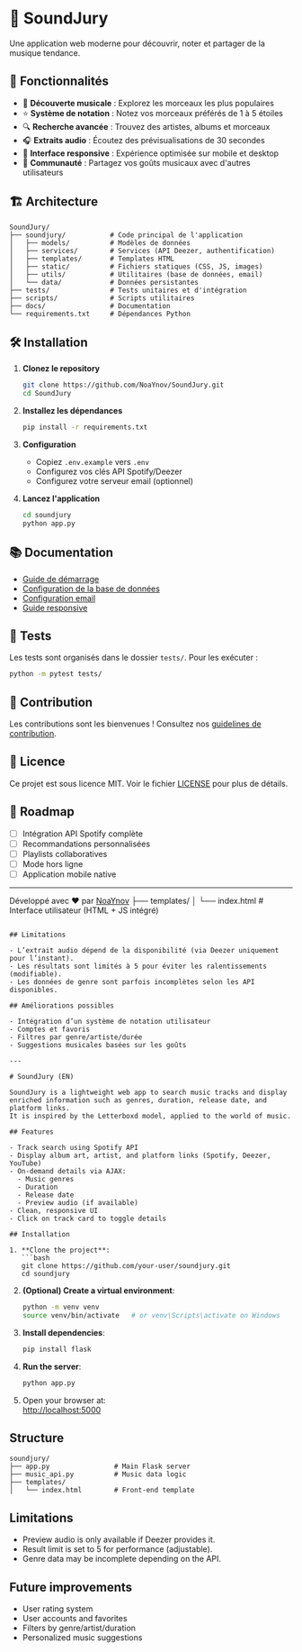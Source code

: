 # 🎵 SoundJury

Une application web moderne pour découvrir, noter et partager de la musique tendance.

## 🚀 Fonctionnalités

- 🎼 **Découverte musicale** : Explorez les morceaux les plus populaires
- ⭐ **Système de notation** : Notez vos morceaux préférés de 1 à 5 étoiles
- 🔍 **Recherche avancée** : Trouvez des artistes, albums et morceaux
- 🎧 **Extraits audio** : Écoutez des prévisualisations de 30 secondes
- 📱 **Interface responsive** : Expérience optimisée sur mobile et desktop
- 👥 **Communauté** : Partagez vos goûts musicaux avec d'autres utilisateurs

## 🏗️ Architecture

```
SoundJury/
├── soundjury/           # Code principal de l'application
│   ├── models/          # Modèles de données
│   ├── services/        # Services (API Deezer, authentification)
│   ├── templates/       # Templates HTML
│   ├── static/          # Fichiers statiques (CSS, JS, images)
│   ├── utils/           # Utilitaires (base de données, email)
│   └── data/            # Données persistantes
├── tests/               # Tests unitaires et d'intégration
├── scripts/             # Scripts utilitaires
├── docs/                # Documentation
└── requirements.txt     # Dépendances Python
```

## 🛠️ Installation

1. **Clonez le repository**
   ```bash
   git clone https://github.com/NoaYnov/SoundJury.git
   cd SoundJury
   ```

2. **Installez les dépendances**
   ```bash
   pip install -r requirements.txt
   ```

3. **Configuration**
   - Copiez `.env.example` vers `.env`
   - Configurez vos clés API Spotify/Deezer
   - Configurez votre serveur email (optionnel)

4. **Lancez l'application**
   ```bash
   cd soundjury
   python app.py
   ```

## 📚 Documentation

- [Guide de démarrage](docs/DEMARRAGE_RAPIDE.md)
- [Configuration de la base de données](docs/DATABASE_SETUP.md)
- [Configuration email](docs/EMAIL_SETUP.md)
- [Guide responsive](docs/GUIDE_RESPONSIVE.md)

## 🧪 Tests

Les tests sont organisés dans le dossier `tests/`. Pour les exécuter :

```bash
python -m pytest tests/
```

## 🤝 Contribution

Les contributions sont les bienvenues ! Consultez nos [guidelines de contribution](docs/CONTRIBUTING.md).

## 📄 Licence

Ce projet est sous licence MIT. Voir le fichier [LICENSE](LICENSE) pour plus de détails.

## 🎯 Roadmap

- [ ] Intégration API Spotify complète
- [ ] Recommandations personnalisées
- [ ] Playlists collaboratives
- [ ] Mode hors ligne
- [ ] Application mobile native

---

Développé avec ❤️ par [NoaYnov](https://github.com/NoaYnov)
├── templates/
│   └── index.html        # Interface utilisateur (HTML + JS intégré)
```

## Limitations

- L’extrait audio dépend de la disponibilité (via Deezer uniquement pour l’instant).
- Les résultats sont limités à 5 pour éviter les ralentissements (modifiable).
- Les données de genre sont parfois incomplètes selon les API disponibles.

## Améliorations possibles

- Intégration d’un système de notation utilisateur
- Comptes et favoris
- Filtres par genre/artiste/durée
- Suggestions musicales basées sur les goûts

---

# SoundJury (EN)

SoundJury is a lightweight web app to search music tracks and display enriched information such as genres, duration, release date, and platform links.  
It is inspired by the Letterboxd model, applied to the world of music.

## Features

- Track search using Spotify API
- Display album art, artist, and platform links (Spotify, Deezer, YouTube)
- On-demand details via AJAX:
  - Music genres
  - Duration
  - Release date
  - Preview audio (if available)
- Clean, responsive UI
- Click on track card to toggle details

## Installation

1. **Clone the project**:
   ```bash
   git clone https://github.com/your-user/soundjury.git
   cd soundjury
   ```

2. **(Optional) Create a virtual environment**:
   ```bash
   python -m venv venv
   source venv/bin/activate   # or venv\Scripts\activate on Windows
   ```

3. **Install dependencies**:
   ```bash
   pip install flask
   ```

4. **Run the server**:
   ```bash
   python app.py
   ```

5. Open your browser at:  
   [http://localhost:5000](http://localhost:5000)

## Structure

```
soundjury/
├── app.py                # Main Flask server
├── music_api.py          # Music data logic
├── templates/
│   └── index.html        # Front-end template
```

## Limitations

- Preview audio is only available if Deezer provides it.
- Result limit is set to 5 for performance (adjustable).
- Genre data may be incomplete depending on the API.

## Future improvements

- User rating system
- User accounts and favorites
- Filters by genre/artist/duration
- Personalized music suggestions
